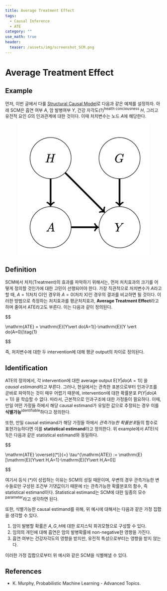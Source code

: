 ```yaml
---
title: Average Treatment Effect
tags:
  - Causal Inference
  - ATE
category: ""
use_math: true
header: 
  teaser: /assets/img/screenshot_SCM.png
---
```


# Average Treatment Effect

##  Example

먼저, 이번 글에서 다룰 [Structural Causal Model](https://ddangchani.github.io/causal%20inference/Causal_Inference_(2)/)로 다음과 같은 예제를 설정하자. 아래 SCM은 흡연 여부 $A$, 암 발병여부 $Y$, 건강 자각도(?)<sup>health conciousness</sup> $H$, 그리고 유전적 요인 $G$의 인과관계에 대한 것이다. 이때 처치변수는 노드 $A$에 해당한다.

<center>
<img src="/assets/img/screenshot_SCM.png">
</center>

## Definition

SCM에서 처치(Treatment)의 효과를 파악하기 위해서는, 먼저 처치효과의 크기를 어떻게 정의할 것인가에 대한 고민이 선행되어야 한다. 가장 직관적으로 처치변수가 $A$라고 할 때, $A=1$(처치 O)인 경우와 $A=0$(처치 X)인 경우의 결과를 비교하면 될 것이다. 이러한 방법으로 측정하는 처치효과를 평균처치효과, **Average Treatment Effect**라고 하며 줄여서 ATE라고도 부른다. 이는 다음과 같이 정의된다.

$$

\mathrm{ATE} = \mathrm{E}[Y\vert do(A=1)]-\mathrm{E}[Y \vert do(A=0)]\tag{1}


$$

즉, 처치변수에 대한 두 intervention에 대해 평균 output의 차이로 정의된다.


## Identification

ATE의 정의에서, 각 intervention에 대한 average output $\mathrm{E}[Y\vert do(A=1)]$ 을 *causal estimand*라고 부른다. 그러나, 현실에서는 관측한 표본으로부터 인과구조를 곧바로 파악하는 것이 매우 어렵기 때문에, intervention에 대한 확률분포 $P(Y\vert do(A=1))$ 을 학습할 수 없다. 따라서, 근본적으로 인과구조에 대한 가정들이 필요하다. 이때, 만일 어떤 가정들 하에서 해당 causal estimand가 유일한 값으로 추정되는 경우 이를 **식별가능**<sup>identifiable</sup>하다고 정의한다.

또한, 만일 causal estimand가 해당 가정들 하에서 *관측가능한 확률분포*들의 함수로 표현가능하다면 이를 **statistical estimand**라고 정의한다. 위 example에서 ATE(식 1)은 다음과 같은 statistical estimand와 동일하다.

$$

\mathrm{ATE} \overset{(*)}{=}  \tau^{\mathrm{ATE}} := \mathrm{E}[\mathrm{E}[Y\vert H,A=1]-\mathrm{E}[Y\vert H,A=0]]


$$

여기서 등식 $(*)$이 성립하는 이유는 SCM의 성질 때문이며, 우변의 경우 관측가능한 변수들로만 구성된 조건부 기댓값이기 때문에 $\tau$는 관측가능한 확률분포의 함수, 즉 statistical estimand이다. Statistical estimand는 SCM에 대한 일종의 모수<sup>parameter</sup>라고 생각하면 된다.

또한, 식별가능한 causal estimand를 위해, 위 예시에 대해서는 다음과 같은 가정 집합을 생각할 수 있다.

1. 암이 발병할 확률은 $A,G,H$에 대한 로지스틱 회귀모형으로 구성할 수 있다.
2. 임의의 개인에 대해 흡연은 암의 발병확률에 non-negative한 영향을 가진다.
3. 흡연 여부는 건강자각도의 영향을 받지만, 유전적 특성으로부터는 영향을 받지 않는다.

이러한 가정 집합으로부터 위 예시와 같은 SCM을 식별해낼 수 있다.

## References
- K. Murphy, Probabilistic Machine Learning - Advanced Topics.